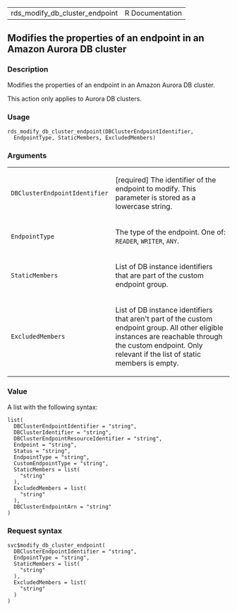 <table style="width: 100%;">
<tbody>
<tr class="odd">
<td>rds_modify_db_cluster_endpoint</td>
<td style="text-align: right;">R Documentation</td>
</tr>
</tbody>
</table>

## Modifies the properties of an endpoint in an Amazon Aurora DB cluster

### Description

Modifies the properties of an endpoint in an Amazon Aurora DB cluster.

This action only applies to Aurora DB clusters.

### Usage

    rds_modify_db_cluster_endpoint(DBClusterEndpointIdentifier,
      EndpointType, StaticMembers, ExcludedMembers)

### Arguments

<table>
<colgroup>
<col style="width: 35%" />
<col style="width: 65%" />
</colgroup>
<tbody>
<tr class="odd">
<td><code
id="rds_modify_db_cluster_endpoint_:_DBClusterEndpointIdentifier">DBClusterEndpointIdentifier</code></td>
<td><p>[required] The identifier of the endpoint to modify. This
parameter is stored as a lowercase string.</p></td>
</tr>
<tr class="even">
<td><code
id="rds_modify_db_cluster_endpoint_:_EndpointType">EndpointType</code></td>
<td><p>The type of the endpoint. One of: <code>READER</code>,
<code>WRITER</code>, <code>ANY</code>.</p></td>
</tr>
<tr class="odd">
<td><code
id="rds_modify_db_cluster_endpoint_:_StaticMembers">StaticMembers</code></td>
<td><p>List of DB instance identifiers that are part of the custom
endpoint group.</p></td>
</tr>
<tr class="even">
<td><code
id="rds_modify_db_cluster_endpoint_:_ExcludedMembers">ExcludedMembers</code></td>
<td><p>List of DB instance identifiers that aren't part of the custom
endpoint group. All other eligible instances are reachable through the
custom endpoint. Only relevant if the list of static members is
empty.</p></td>
</tr>
</tbody>
</table>

### Value

A list with the following syntax:

    list(
      DBClusterEndpointIdentifier = "string",
      DBClusterIdentifier = "string",
      DBClusterEndpointResourceIdentifier = "string",
      Endpoint = "string",
      Status = "string",
      EndpointType = "string",
      CustomEndpointType = "string",
      StaticMembers = list(
        "string"
      ),
      ExcludedMembers = list(
        "string"
      ),
      DBClusterEndpointArn = "string"
    )

### Request syntax

    svc$modify_db_cluster_endpoint(
      DBClusterEndpointIdentifier = "string",
      EndpointType = "string",
      StaticMembers = list(
        "string"
      ),
      ExcludedMembers = list(
        "string"
      )
    )
